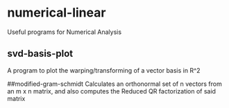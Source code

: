 # numerical-linear
Useful programs for Numerical Analysis

## svd-basis-plot
A program to plot the warping/transforming of a vector
basis in R^2

##modified-gram-schmidt
Calculates an orthonormal set of n vectors from an m x n matrix, and also
computes the Reduced QR factorization of said matrix
